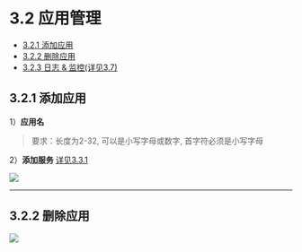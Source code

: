 # 3.2 应用管理
- [3.2.1 添加应用](#jump1)
- [3.2.2 删除应用](#jump2)
- [3.2.3 日志 & 监控(详见3.7)](ri-zhi-jian-kong.md "日志 & 监控(详见3.7)")

## <span id="jump1">3.2.1 添加应用</span>

1）**应用名**
>要求：长度为2-32, 可以是小写字母或数字, 首字符必须是小写字母

2）**添加服务** [详见3.3.1](user-guide/service.md "详见3.3.1")
    
![](https://github.com/kirk-enterprise/kirk-docs/blob/master/yong-hu-zhi-nan/media/yingyongguanli-tianjiayingyong.png?raw=true)

***
## <span id="jump2">3.2.2 删除应用</span>

![](https://github.com/kirk-enterprise/kirk-docs/blob/master/yong-hu-zhi-nan/media/yingyongguanli-shanchuyingyong.gif?raw=true)


